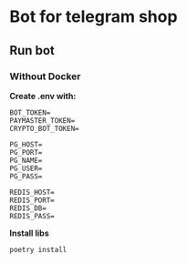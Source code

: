 # Bot for telegram shop

## Run bot

### Without Docker

**Create .env with:**
```
BOT_TOKEN=
PAYMASTER_TOKEN=
CRYPTO_BOT_TOKEN=

PG_HOST=
PG_PORT=
PG_NAME=
PG_USER=
PG_PASS=

REDIS_HOST=
REDIS_PORT=
REDIS_DB=
REDIS_PASS=
```

**Install libs**
```
poetry install
```